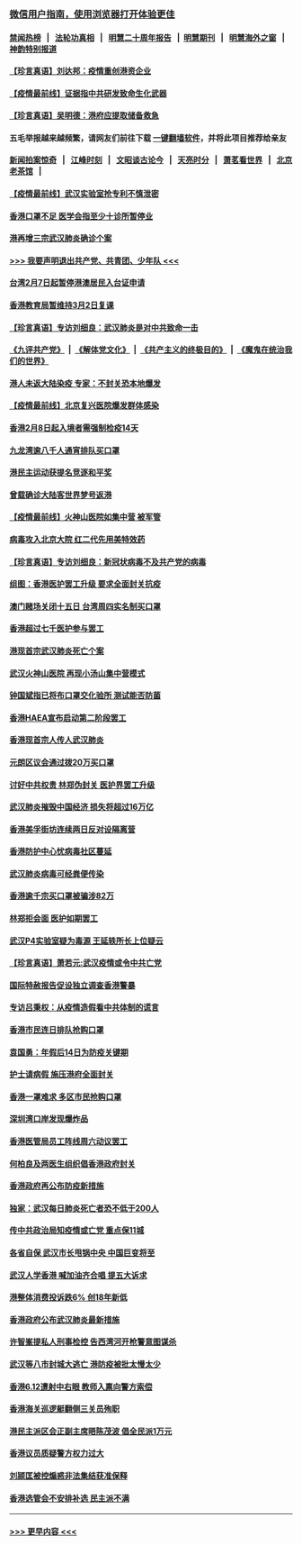 ### [微信用户指南，使用浏览器打开体验更佳](https://github.com/gfw-breaker/banned-news1/blob/master/indexes/wechat-guide.md?t=0)
#### [禁闻热榜](热点新闻.md?t=0)  &nbsp;&nbsp;|&nbsp;&nbsp; [法轮功真相](https://github.com/gfw-breaker/truth/blob/master/README.md?t=0) &nbsp;&nbsp;|&nbsp;&nbsp; [明慧二十周年报告](https://github.com/gfw-breaker/mh-reports/blob/master/README.md?t=0) &nbsp;&nbsp;|&nbsp;&nbsp;[明慧期刊](https://github.com/gfw-breaker/mh-qikan) &nbsp;&nbsp;|&nbsp;&nbsp; [明慧海外之窗](https://github.com/gfw-breaker/mh-news/blob/master/README.md?t=0) &nbsp;&nbsp;|&nbsp;&nbsp; [神韵特别报道](https://github.com/gfw-breaker/mh-news/blob/master/shenyun.md?t=0)
#### [【珍言真语】刘达邦：疫情重创港资企业](../pages/nsc415/n11854274.md?t=02100422) 
#### [【疫情最前线】证据指中共研发致命生化武器](../pages/nsc415/n11853087.md?t=02100422) 
#### [【珍言真语】吴明德：港府应提取储备救急](../pages/nsc415/n11852734.md?t=02100422) 
#### 五毛举报越来越频繁，请网友们前往下载 [一键翻墙软件](https://github.com/gfw-breaker/ssr-accounts)，并将此项目推荐给亲友
#### [新闻拍案惊奇](https://github.com/gfw-breaker/banned-news1/blob/master/pages/link4.md) &nbsp;&nbsp;|&nbsp;&nbsp; [江峰时刻](https://github.com/gfw-breaker/banned-news1/blob/master/pages/link4.md) &nbsp;&nbsp;|&nbsp;&nbsp; [文昭谈古论今](https://github.com/gfw-breaker/banned-news1/blob/master/pages/link4.md) &nbsp;&nbsp;|&nbsp;&nbsp; [天亮时分](https://github.com/gfw-breaker/banned-news1/blob/master/pages/link4.md) &nbsp;&nbsp;|&nbsp;&nbsp; [萧茗看世界](https://github.com/gfw-breaker/banned-news1/blob/master/pages/link4.md) &nbsp;&nbsp;|&nbsp;&nbsp; [北京老茶馆](https://github.com/gfw-breaker/banned-news1/blob/master/pages/link4.md) &nbsp;&nbsp;|&nbsp;&nbsp; 
#### [【疫情最前线】武汉实验室抢专利不慎泄密](../pages/nsc415/n11850310.md?t=02100422) 
#### [香港口罩不足 医学会指至少十诊所暂停业](../pages/nsc415/n11850301.md?t=02100422) 
#### [港再增三宗武汉肺炎确诊个案](../pages/nsc415/n11850328.md?t=02100422) 
#### [>>> 我要声明退出共产党、共青团、少年队 <<<](https://github.com/begood0513/goodnews/blob/master/quit/letter.md) 
#### [台湾2月7日起暂停港澳居民入台证申请](../pages/nsc415/n11850304.md?t=02100422) 
#### [香港教育局暂维持3月2日复课](../pages/nsc415/n11850260.md?t=02100422) 
#### [【珍言真语】专访刘细良：武汉肺炎是对中共致命一击](../pages/nsc415/n11849934.md?t=02100422) 
#### [《九评共产党》](https://github.com/begood0513/9ping.md/blob/master/README.md) &nbsp;|&nbsp; [《解体党文化》](../../../../jtdwh.md/blob/master/README.md)  &nbsp;|&nbsp; [《共产主义的终极目的》](../../../../gczydzjmd.md/blob/master/README.md) &nbsp;|&nbsp; [《魔鬼在统治我们的世界》](../../../../mgztzwmdsj.md/blob/master/README.md) 
#### [港人未返大陆染疫 专家：不封关恐本地爆发](../pages/nsc415/n11848021.md?t=02100422) 
#### [【疫情最前线】北京复兴医院爆发群体感染](../pages/nsc415/n11847626.md?t=02100422) 
#### [香港2月8日起入境者需强制检疫14天](../pages/nsc415/n11847658.md?t=02100422) 
#### [九龙湾逾八千人通宵排队买口罩](../pages/nsc415/n11847647.md?t=02100422) 
#### [港民主运动获提名竞逐和平奖](../pages/nsc415/n11847633.md?t=02100422) 
#### [曾载确诊大陆客世界梦号返港](../pages/nsc415/n11847608.md?t=02100422) 
#### [【疫情最前线】火神山医院如集中营 被军管](../pages/nsc415/n11847524.md?t=02100422) 
#### [病毒攻入北京大院 红二代先用美特效药](../pages/nsc415/n11847427.md?t=02100422) 
#### [【珍言真语】专访刘细良：新冠状病毒不及共产党的病毒](../pages/nsc415/n11847164.md?t=02100422) 
#### [组图：香港医护罢工升级 要求全面封关抗疫](../pages/nsc415/n11844107.md?t=02100422) 
#### [澳门赌场关闭十五日 台湾周四实名制买口罩](../pages/nsc415/n11845083.md?t=02100422) 
#### [香港超过七千医护参与罢工](../pages/nsc415/n11845051.md?t=02100422) 
#### [港现首宗武汉肺炎死亡个案](../pages/nsc415/n11844998.md?t=02100422) 
#### [武汉火神山医院 再现小汤山集中营模式](../pages/nsc415/n11844763.md?t=02100422) 
#### [钟国斌指已将布口罩交化验所 测试能否防菌](../pages/nsc415/n11842783.md?t=02100422) 
#### [香港HAEA宣布启动第二阶段罢工](../pages/nsc415/n11842723.md?t=02100422) 
#### [香港现首宗人传人武汉肺炎](../pages/nsc415/n11842766.md?t=02100422) 
#### [元朗区议会通过拨20万买口罩](../pages/nsc415/n11842754.md?t=02100422) 
#### [讨好中共权贵 林郑伪封关 医护界罢工升级](../pages/nsc415/n11842359.md?t=02100422) 
#### [武汉肺炎摧毁中国经济 损失将超过16万亿](../pages/nsc415/n11839723.md?t=02100422) 
#### [香港美孚街坊连续两日反对设隔离营](../pages/nsc415/n11839962.md?t=02100422) 
#### [香港防护中心忧病毒社区蔓延](../pages/nsc415/n11839933.md?t=02100422) 
#### [武汉肺炎病毒可经粪便传染](../pages/nsc415/n11839939.md?t=02100422) 
#### [香港逾千宗买口罩被骗涉82万](../pages/nsc415/n11839914.md?t=02100422) 
#### [林郑拒会面 医护如期罢工](../pages/nsc415/n11839892.md?t=02100422) 
#### [武汉P4实验室疑为毒源 王延轶所长上位疑云](../pages/nsc415/n11835543.md?t=02100422) 
#### [【珍言真语】萧若元:武汉疫情或令中共亡党](../pages/nsc415/n11829394.md?t=02100422) 
#### [国际特赦报告促设独立调查香港警暴](../pages/nsc415/n11833845.md?t=02100422) 
#### [专访吕秉权：从疫情造假看中共体制的谎言](../pages/nsc415/n11833813.md?t=02100422) 
#### [香港市民连日排队抢购口罩](../pages/nsc415/n11833794.md?t=02100422) 
#### [袁国勇：年假后14日为防疫关键期](../pages/nsc415/n11831088.md?t=02100422) 
#### [护士请病假 施压港府全面封关](../pages/nsc415/n11831030.md?t=02100422) 
#### [香港一罩难求 多区市民抢购口罩](../pages/nsc415/n11831002.md?t=02100422) 
#### [深圳湾口岸发现爆炸品](../pages/nsc415/n11828802.md?t=02100422) 
#### [香港医管局员工阵线周六动议罢工](../pages/nsc415/n11828762.md?t=02100422) 
#### [何柏良及两医生组织倡香港政府封关](../pages/nsc415/n11828749.md?t=02100422) 
#### [香港政府再公布防疫新措施](../pages/nsc415/n11828716.md?t=02100422) 
#### [独家：武汉每日肺炎死亡者恐不低于200人](../pages/nsc415/n11828240.md?t=02100422) 
#### [传中共政治局知疫情或亡党 重点保11城](../pages/nsc415/n11828145.md?t=02100422) 
#### [各省自保 武汉市长甩锅中央 中国巨变将至](../pages/nsc415/n11828021.md?t=02100422) 
#### [武汉人学香港 喊加油齐合唱 提五大诉求](../pages/nsc415/n11827046.md?t=02100422) 
#### [港整体消费投诉跌6% 创18年新低](../pages/nsc415/n11817280.md?t=02100422) 
#### [香港政府公布武汉肺炎最新措施](../pages/nsc415/n11817152.md?t=02100422) 
#### [许智峯提私人刑事检控 告西湾河开枪警意图谋杀](../pages/nsc415/n11817132.md?t=02100422) 
#### [武汉等八市封城大逃亡 港防疫被批太慢太少](../pages/nsc415/n11817058.md?t=02100422) 
#### [香港6.12遭射中右眼 教师入禀向警方索偿](../pages/nsc415/n11814678.md?t=02100422) 
#### [香港海关巡逻艇翻侧三关员殉职](../pages/nsc415/n11814604.md?t=02100422) 
#### [港民主派区会正副主席晤陈茂波 倡全民派1万元](../pages/nsc415/n11814582.md?t=02100422) 
#### [香港议员质疑警方权力过大](../pages/nsc415/n11814560.md?t=02100422) 
#### [刘颕匡被控煽惑非法集结获准保释](../pages/nsc415/n11811727.md?t=02100422) 
#### [香港选管会不安排补选 民主派不满](../pages/nsc415/n11811691.md?t=02100422) 

----
#### [ >>> 更早内容 <<< ](../indexes/nsc415-earlier.md)
